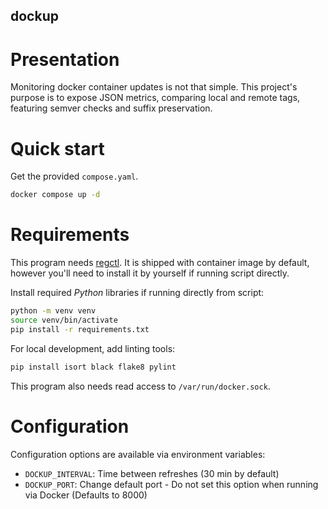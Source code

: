 dockup
---

# Presentation
Monitoring docker container updates is not that simple. This project's purpose is to expose JSON metrics, comparing local and remote tags, featuring semver checks and suffix preservation.

# Quick start
Get the provided `compose.yaml`.
```bash
docker compose up -d
```

# Requirements
This program needs [regctl](https://github.com/regclient/regclient.git).
It is shipped with container image by default, however you'll need to install it by yourself if running script directly.

Install required *Python* libraries if running directly from script:
```bash
python -m venv venv
source venv/bin/activate
pip install -r requirements.txt
```

For local development, add linting tools:
```bash
pip install isort black flake8 pylint
```

This program also needs read access to `/var/run/docker.sock`.

# Configuration
Configuration options are available via environment variables:
- `DOCKUP_INTERVAL`: Time between refreshes (30 min by default)
- `DOCKUP_PORT`: Change default port - Do not set this option when running via Docker (Defaults to 8000)
